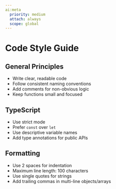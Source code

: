 ```yaml
---
ai:meta
  priority: medium
  attach: always
  scope: global
---
```


# Code Style Guide

## General Principles

- Write clear, readable code
- Follow consistent naming conventions
- Add comments for non-obvious logic
- Keep functions small and focused

## TypeScript

- Use strict mode
- Prefer `const` over `let`
- Use descriptive variable names
- Add type annotations for public APIs

## Formatting

- Use 2 spaces for indentation
- Maximum line length: 100 characters
- Use single quotes for strings
- Add trailing commas in multi-line objects/arrays
